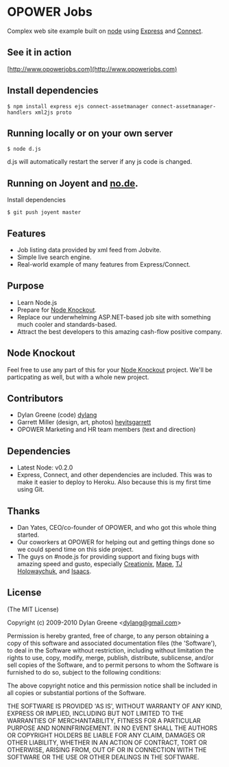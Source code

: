 # OPOWER Jobs

  Complex web site example built on [node](http://nodejs.org) using [Express](http://github.com/visionmedia/express) and  [Connect](http://github.com/extjs/Connect).

## See it in action

  [http://www.opowerjobs.com](http://www.opowerjobs.com)

## Install dependencies

    $ npm install express ejs connect-assetmanager connect-assetmanager-handlers xml2js proto

## Running locally or on your own server

    $ node d.js

  d.js will automatically restart the server if any js code is changed.

## Running on Joyent and [no.de](http://no.de).

  Install dependencies

    $ git push joyent master

## Features

  * Job listing data provided by xml feed from Jobvite.
  * Simple live search engine.
  * Real-world example of many features from Express/Connect.

## Purpose

  * Learn Node.js
  * Prepare for [Node Knockout](http://http://nodeknockout.com/).
  * Replace our underwhelming ASP.NET-based job site with something much cooler and standards-based.
  * Attract the best developers to this amazing cash-flow positive company.

## Node Knockout

  Feel free to use any part of this for your [Node Knockout](http://http://nodeknockout.com/) project.  We'll be particpating as well, but with a whole new project.


## Contributors

  * Dylan Greene (code) [dylang](http://github.com/dylang)
  * Garrett Miller (design, art, photos) [heyitsgarrett](http://github.com/heyitsgarrett)
  * OPOWER Marketing and HR team members (text and direction)

## Dependencies

  * Latest Node: v0.2.0
  * Express, Connect, and other dependencies are included.  This was to make it easier to deploy to Heroku.  Also because this is my first time using Git.

## Thanks

  * Dan Yates, CEO/co-founder of OPOWER, and who got this whole thing started.
  * Our coworkers at OPOWER for helping out and getting things done so we could spend time on this side project.
  * The guys on #node.js for providing support and fixing bugs with amazing speed and gusto, especially [Creationix](http://github.com/creationix), [Mape](http://github.com/mape), [TJ Holowaychuk](http://github.com/visionmedia), and [Isaacs](http://github.com/isaacs).

## License

(The MIT License)

Copyright (c) 2009-2010 Dylan Greene &lt;dylang@gmail.com&gt;

Permission is hereby granted, free of charge, to any person obtaining
a copy of this software and associated documentation files (the
'Software'), to deal in the Software without restriction, including
without limitation the rights to use, copy, modify, merge, publish,
distribute, sublicense, and/or sell copies of the Software, and to
permit persons to whom the Software is furnished to do so, subject to
the following conditions:

The above copyright notice and this permission notice shall be
included in all copies or substantial portions of the Software.

THE SOFTWARE IS PROVIDED 'AS IS', WITHOUT WARRANTY OF ANY KIND,
EXPRESS OR IMPLIED, INCLUDING BUT NOT LIMITED TO THE WARRANTIES OF
MERCHANTABILITY, FITNESS FOR A PARTICULAR PURPOSE AND NONINFRINGEMENT.
IN NO EVENT SHALL THE AUTHORS OR COPYRIGHT HOLDERS BE LIABLE FOR ANY
CLAIM, DAMAGES OR OTHER LIABILITY, WHETHER IN AN ACTION OF CONTRACT,
TORT OR OTHERWISE, ARISING FROM, OUT OF OR IN CONNECTION WITH THE
SOFTWARE OR THE USE OR OTHER DEALINGS IN THE SOFTWARE.
